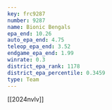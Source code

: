 ```yaml
---
key: frc9287
number: 9287
name: Bionic Bengals
epa_end: 10.26
auto_epa_end: 4.75
teleop_epa_end: 3.52
endgame_epa_end: 1.99
winrate: 0.3
district_epa_rank: 1178
district_epa_percentile: 0.3459
type: Team
---
```

[[2024nvlv]]
